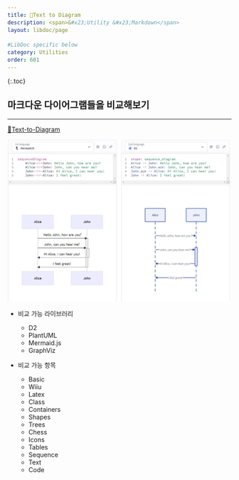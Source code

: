 ```yaml
---
title: 🔗Text to Diagram 
description: <span>&#x23;Utility &#x23;Markdown</span>
layout: libdoc/page

#LibDoc specific below
category: Utilities
order: 601
---
```

{:.toc}

## 마크다운 다이어그램들을 비교해보기
---
[🔗Text-to-Diagram](https://text-to-diagram.com/)

![](/assets/docs/600_Utilities/601/1.webp)

* 비교 가능 라이브러리
  * D2
  * PlantUML
  * Mermaid.js
  * GraphViz

* 비교 가능 항목
  * Basic
  * Wiiu
  * Latex
  * Class
  * Containers
  * Shapes
  * Trees
  * Chess
  * Icons
  * Tables
  * Sequence
  * Text
  * Code
